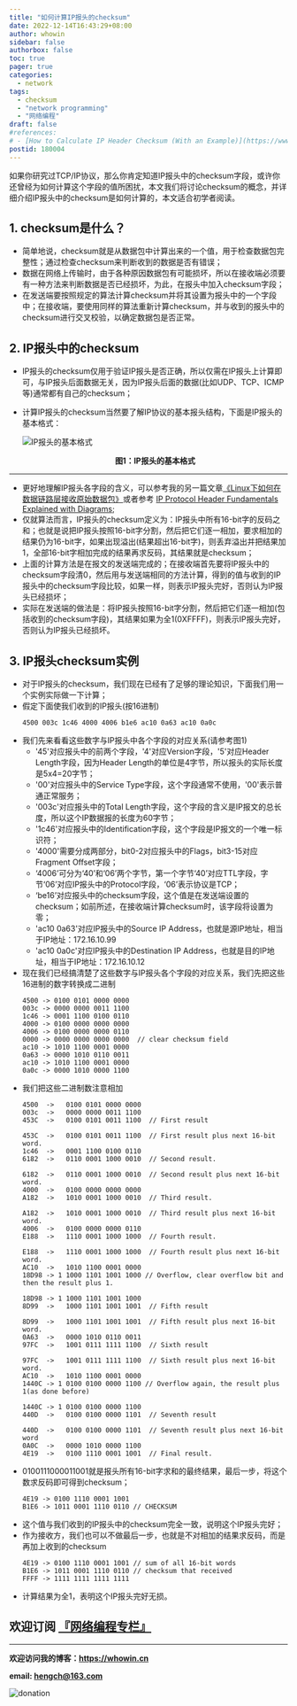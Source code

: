 ```yaml
---
title: "如何计算IP报头的checksum"
date: 2022-12-14T16:43:29+08:00
author: whowin
sidebar: false
authorbox: false
toc: true
pager: true
categories:
  - network
tags:
  - checksum
  - "network programming"
  - "网络编程"
draft: false
#references: 
# - [How to Calculate IP Header Checksum (With an Example)](https://www.thegeekstuff.com/2012/05/ip-header-checksum/)
postid: 180004
---
```


如果你研究过TCP/IP协议，那么你肯定知道IP报头中的checksum字段，或许你还曾经为如何计算这个字段的值所困扰，本文我们将讨论checksum的概念，并详细介绍IP报头中的checksum是如何计算的，本文适合初学者阅读。
<!--more-->

## 1. checksum是什么？
* 简单地说，checksum就是从数据包中计算出来的一个值，用于检查数据包完整性；通过检查checksum来判断收到的数据是否有错误；
* 数据在网络上传输时，由于各种原因数据包有可能损坏，所以在接收端必须要有一种方法来判断数据是否已经损坏，为此，在报头中加入checksum字段；
* 在发送端要按照规定的算法计算checksum并将其设置为报头中的一个字段中；在接收端，要使用同样的算法重新计算checksum，并与收到的报头中的checksum进行交叉校验，以确定数据包是否正常。

## 2. IP报头中的checksum
* IP报头的checksum仅用于验证IP报头是否正确，所以仅需在IP报头上计算即可，与IP报头后面数据无关，因为IP报头后面的数据(比如UDP、TCP、ICMP等)通常都有自己的checksum；
* 计算IP报头的checksum当然要了解IP协议的基本报头结构，下面是IP报头的基本格式：

  ![IP报头的基本格式][img01]

  <center><b>图1：IP报头的基本格式</b></center>

*****************
* 更好地理解IP报头各字段的含义，可以参考我的另一篇文章[《Linux下如何在数据链路层接收原始数据包》][article01]或者参考 [IP Protocol Header Fundamentals Explained with Diagrams][article02];
* 仅就算法而言，IP报头的checksum定义为：IP报头中所有16-bit字的反码之和；也就是说把IP报头按照16-bit字分割，然后把它们逐一相加，要求相加的结果仍为16-bit字，如果出现溢出(结果超出16-bit字)，则丢弃溢出并把结果加1，全部16-bit字相加完成的结果再求反码，其结果就是checksum；
* 上面的计算方法是在报文的发送端完成的；在接收端首先要将IP报头中的checksum字段清0，然后用与发送端相同的方法计算，得到的值与收到的IP报头中的checksum字段比较，如果一样，则表示IP报头完好，否则认为IP报头已经损坏；
* 实际在发送端的做法是：将IP报头按照16-bit字分割，然后把它们逐一相加(包括收到的checksum字段)，其结果如果为全1(0XFFFF)，则表示IP报头完好，否则认为IP报头已经损坏。

## 3. IP报头checksum实例
* 对于IP报头的checksum，我们现在已经有了足够的理论知识，下面我们用一个实例实际做一下计算；
* 假定下面使我们收到的IP报头(按16进制)
  ```plaintext
  4500 003c 1c46 4000 4006 b1e6 ac10 0a63 ac10 0a0c
  ```
* 我们先来看看这些数字与IP报头中各个字段的对应关系(请参考图1)
  - '45'对应报头中的前两个字段，'4'对应Version字段，'5'对应Header Length字段，因为Header Length的单位是4字节，所以报头的实际长度是5x4=20字节；
  - '00'对应报头中的Service Type字段，这个字段通常不使用，'00'表示普通正常服务；
  - '003c'对应报头中的Total Length字段，这个字段的含义是IP报文的总长度，所以这个IP数据报的长度为60字节；
  - '1c46'对应报头中的Identification字段，这个字段是IP报文的一个唯一标识符；
  - '4000'需要分成两部分，bit0-2对应报头中的Flags，bit3-15对应Fragment Offset字段；
  - ‘4006’可分为‘40’和‘06’两个字节，第一个字节‘40’对应TTL字段，字节‘06’对应IP报头中的Protocol字段，‘06’表示协议是TCP；
  - ‘be16’对应报头中的checksum字段，这个值是在发送端设置的checksum；如前所述，在接收端计算checksum时，该字段将设置为零；
  - 'ac10 0a63'对应IP报头中的Source IP Address，也就是源IP地址，相当于IP地址：172.16.10.99
  - 'ac10 0a0c'对应IP报头中的Destination IP Address，也就是目的IP地址，相当于IP地址：172.16.10.12
* 现在我们已经搞清楚了这些数字与IP报头各个字段的对应关系，我们先把这些16进制的数字转换成二进制
  ```plaintext
  4500 -> 0100 0101 0000 0000
  003c -> 0000 0000 0011 1100
  1c46 -> 0001 1100 0100 0110
  4000 -> 0100 0000 0000 0000
  4006 -> 0100 0000 0000 0110
  0000 -> 0000 0000 0000 0000  // clear checksum field
  ac10 -> 1010 1100 0001 0000
  0a63 -> 0000 1010 0110 0011
  ac10 -> 1010 1100 0001 0000
  0a0c -> 0000 1010 0000 1100
  ```
* 我们把这些二进制数注意相加
  ```plaintext
  4500  ->   0100 0101 0000 0000
  003c  ->   0000 0000 0011 1100
  453C  ->   0100 0101 0011 1100  // First result

  453C  ->   0100 0101 0011 1100  // First result plus next 16-bit word.
  1c46  ->   0001 1100 0100 0110
  6182  ->   0110 0001 1000 0010  // Second result.

  6182  ->   0110 0001 1000 0010  // Second result plus next 16-bit word.
  4000  ->   0100 0000 0000 0000
  A182  ->   1010 0001 1000 0010  // Third result.

  A182  ->   1010 0001 1000 0010  // Third result plus next 16-bit word.
  4006  ->   0100 0000 0000 0110
  E188  ->   1110 0001 1000 1000  // Fourth result.

  E188  ->   1110 0001 1000 1000  // Fourth result plus next 16-bit word.
  AC10  ->   1010 1100 0001 0000
  18D98 -> 1 1000 1101 1001 1000 // Overflow, clear overflow bit and then the result plus 1.

  18D98 -> 1 1000 1101 1001 1000
  8D99  ->   1000 1101 1001 1001  // Fifth result

  8D99  ->   1000 1101 1001 1001  // Fifth result plus next 16-bit word.
  0A63  ->   0000 1010 0110 0011
  97FC  ->   1001 0111 1111 1100  // Sixth result

  97FC  ->   1001 0111 1111 1100  // Sixth result plus next 16-bit word.
  AC10  ->   1010 1100 0001 0000
  1440C -> 1 0100 0100 0000 1100 // Overflow again, the result plus 1(as done before)

  1440C -> 1 0100 0100 0000 1100
  440D  ->   0100 0100 0000 1101  // Seventh result

  440D  ->   0100 0100 0000 1101  // Seventh result plus next 16-bit word
  0A0C  ->   0000 1010 0000 1100
  4E19  ->   0100 1110 0001 1001  // Final result.
  ```
* 0100111000011001就是报头所有16-bit字求和的最终结果，最后一步，将这个数求反码即可得到checksum；
  ```
  4E19 -> 0100 1110 0001 1001
  B1E6 -> 1011 0001 1110 0110 // CHECKSUM
  ```
* 这个值与我们收到的IP报头中的checksum完全一致，说明这个IP报头完好；
* 作为接收方，我们也可以不做最后一步，也就是不对相加的结果求反码，而是再加上收到的checksum
  ```
  4E19 -> 0100 1110 0001 1001 // sum of all 16-bit words
  B1E6 -> 1011 0001 1110 0110 // checksum that received
  FFFF -> 1111 1111 1111 1111
  ```
* 计算结果为全1，表明这个IP报头完好无损。


## **欢迎订阅 [『网络编程专栏』](https://blog.csdn.net/whowin/category_12180345.html)**


-------------
**欢迎访问我的博客：https://whowin.cn**

**email: hengch@163.com**

![donation][img_sponsor_qrcode]

[img_sponsor_qrcode]:https://whowin.gitee.io/images/qrcode/sponsor-qrcode.png


<!--gitee
[article01]:https://whowin.gitee.io/post/blog/network/0002-link-layer-programming/
-->
[article01]:https://blog.csdn.net/whowin/article/details/128766145
[article02]:https://www.thegeekstuff.com/2012/03/ip-protocol-header/

[img01]:https://whowin.gitee.io/images/180004/ip_header.png



